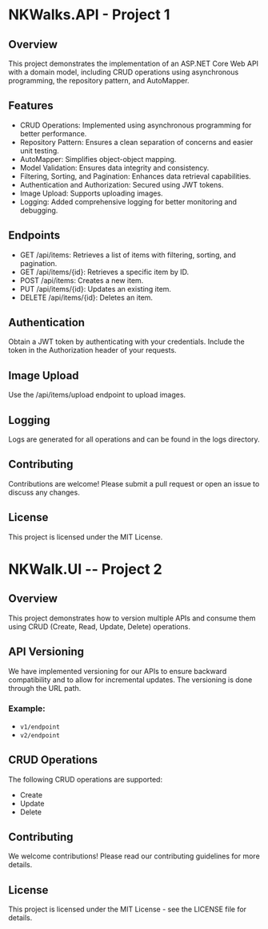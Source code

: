 # NKWalks.API - Project 1
 
## Overview
  This project demonstrates the implementation of an ASP.NET Core Web API with a domain model, including CRUD operations using asynchronous programming, the repository pattern, and AutoMapper.

## Features
  - CRUD Operations: Implemented using asynchronous programming for better performance.
  - Repository Pattern: Ensures a clean separation of concerns and easier unit testing.
  - AutoMapper: Simplifies object-object mapping.
  - Model Validation: Ensures data integrity and consistency.
  - Filtering, Sorting, and Pagination: Enhances data retrieval capabilities.
  - Authentication and Authorization: Secured using JWT tokens.
  - Image Upload: Supports uploading images.
  - Logging: Added comprehensive logging for better monitoring and debugging.

## Endpoints
  - GET /api/items: Retrieves a list of items with filtering, sorting, and pagination.
  - GET /api/items/{id}: Retrieves a specific item by ID.
  - POST /api/items: Creates a new item.
  - PUT /api/items/{id}: Updates an existing item.
  - DELETE /api/items/{id}: Deletes an item.

## Authentication
  Obtain a JWT token by authenticating with your credentials.
  Include the token in the Authorization header of your requests.
  
## Image Upload
  Use the /api/items/upload endpoint to upload images.
  
## Logging
  Logs are generated for all operations and can be found in the logs directory.
  
## Contributing
  Contributions are welcome! Please submit a pull request or open an issue to discuss any changes.
  
## License
  This project is licensed under the MIT License.


# NKWalk.UI -- Project 2

## Overview
This project demonstrates how to version multiple APIs and consume them using CRUD (Create, Read, Update, Delete) operations.

## API Versioning
We have implemented versioning for our APIs to ensure backward compatibility and to allow for incremental updates. The versioning is done through the URL path.

### Example:
- `v1/endpoint`
- `v2/endpoint`

## CRUD Operations
The following CRUD operations are supported:
  - Create 
  - Update
  - Delete
    
## Contributing
We welcome contributions! Please read our contributing guidelines for more details.

## License
This project is licensed under the MIT License - see the LICENSE file for details.





